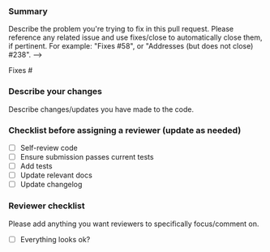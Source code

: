 ### Summary

Describe the problem you're trying to fix in this pull request.
Please reference any related issue and use fixes/close to automatically close them, if pertinent. For example: "Fixes #58", or "Addresses (but does not close) #238". -->

Fixes #<NUM>

### Describe your changes

Describe changes/updates you have made to the code.

### Checklist before assigning a reviewer (update as needed)

- [ ] Self-review code
- [ ] Ensure submission passes current tests
- [ ] Add tests
- [ ] Update relevant docs
- [ ] Update changelog

### Reviewer checklist

Please add anything you want reviewers to specifically focus/comment on.

- [ ] Everything looks ok?
